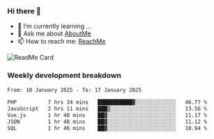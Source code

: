 ### Hi there 👋

- 🌱 I’m currently learning ...
- 💬 Ask me about [AboutMe](https://www.itzcy.com/about)
- 📫 How to reach me: [ReachMe](https://www.itzcy.com/about)

![ReadMe Card](https://github-readme-stats-ten-gilt.vercel.app/api?username=SuperChenYun&show_icons=true&title_color=fff&icon_color=79ff97&text_color=9f9f9f&bg_color=151515&hide_border=true)

### Weekly development breakdown
<!--START_SECTION:waka-->

```txt
From: 10 January 2025 - To: 17 January 2025

PHP          7 hrs 34 mins   ███████████▓░░░░░░░░░░░░░   46.77 %
JavaScript   2 hrs 11 mins   ███▒░░░░░░░░░░░░░░░░░░░░░   13.56 %
Vue.js       1 hr 48 mins    ██▓░░░░░░░░░░░░░░░░░░░░░░   11.17 %
JSON         1 hr 48 mins    ██▓░░░░░░░░░░░░░░░░░░░░░░   11.12 %
SQL          1 hr 46 mins    ██▓░░░░░░░░░░░░░░░░░░░░░░   10.94 %
```

<!--END_SECTION:waka-->
